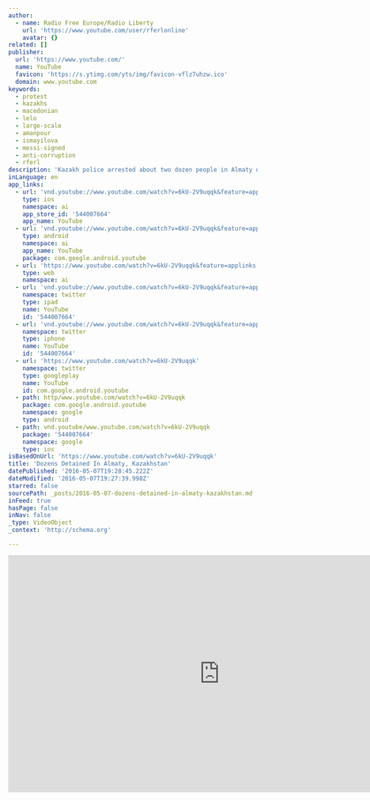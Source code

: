 ```yaml
---
author:
  - name: Radio Free Europe/Radio Liberty
    url: 'https://www.youtube.com/user/rferlonline'
    avatar: {}
related: []
publisher:
  url: 'https://www.youtube.com/'
  name: YouTube
  favicon: 'https://s.ytimg.com/yts/img/favicon-vflz7uhzw.ico'
  domain: www.youtube.com
keywords:
  - protest
  - kazakhs
  - macedonian
  - lelo
  - large-scale
  - amanpour
  - ismayilova
  - messi-signed
  - anti-corruption
  - rferl
description: 'Kazakh police arrested about two dozen people in Almaty on May 7, in an apparent effort to preempt a protest. Kazakhs have been protesting for two weeks in several cities over government plans to start large-scale privatization of farmland. Originally published at - http://www.rferl.org/media/video/kazakhstan-protest/27721211.html'
inLanguage: en
app_links:
  - url: 'vnd.youtube://www.youtube.com/watch?v=6kU-2V9uqqk&feature=applinks'
    type: ios
    namespace: ai
    app_store_id: '544007664'
    app_name: YouTube
  - url: 'vnd.youtube://www.youtube.com/watch?v=6kU-2V9uqqk&feature=applinks'
    type: android
    namespace: ai
    app_name: YouTube
    package: com.google.android.youtube
  - url: 'https://www.youtube.com/watch?v=6kU-2V9uqqk&feature=applinks'
    type: web
    namespace: ai
  - url: 'vnd.youtube://www.youtube.com/watch?v=6kU-2V9uqqk&feature=applinks'
    namespace: twitter
    type: ipad
    name: YouTube
    id: '544007664'
  - url: 'vnd.youtube://www.youtube.com/watch?v=6kU-2V9uqqk&feature=applinks'
    namespace: twitter
    type: iphone
    name: YouTube
    id: '544007664'
  - url: 'https://www.youtube.com/watch?v=6kU-2V9uqqk'
    namespace: twitter
    type: googleplay
    name: YouTube
    id: com.google.android.youtube
  - path: http/www.youtube.com/watch?v=6kU-2V9uqqk
    package: com.google.android.youtube
    namespace: google
    type: android
  - path: vnd.youtube/www.youtube.com/watch?v=6kU-2V9uqqk
    package: '544007664'
    namespace: google
    type: ios
isBasedOnUrl: 'https://www.youtube.com/watch?v=6kU-2V9uqqk'
title: 'Dozens Detained In Almaty, Kazakhstan'
datePublished: '2016-05-07T19:28:45.222Z'
dateModified: '2016-05-07T19:27:39.998Z'
starred: false
sourcePath: _posts/2016-05-07-dozens-detained-in-almaty-kazakhstan.md
inFeed: true
hasPage: false
inNav: false
_type: VideoObject
_context: 'http://schema.org'

---
```

<iframe src="https://cdn.embedly.com/widgets/media.html?src=https%3A%2F%2Fwww.youtube.com%2Fembed%2F6kU-2V9uqqk%3Ffeature%3Doembed&amp;url=https%3A%2F%2Fwww.youtube.com%2Fwatch%3Fv%3D6kU-2V9uqqk&amp;image=https%3A%2F%2Fi.ytimg.com%2Fvi%2F6kU-2V9uqqk%2Fhqdefault.jpg&amp;key=b7d04c9b404c499eba89ee7072e1c4f7&amp;type=text%2Fhtml&amp;schema=youtube" width="854" height="480" scrolling="no" frameborder="0" allowfullscreen="" style=""></iframe>